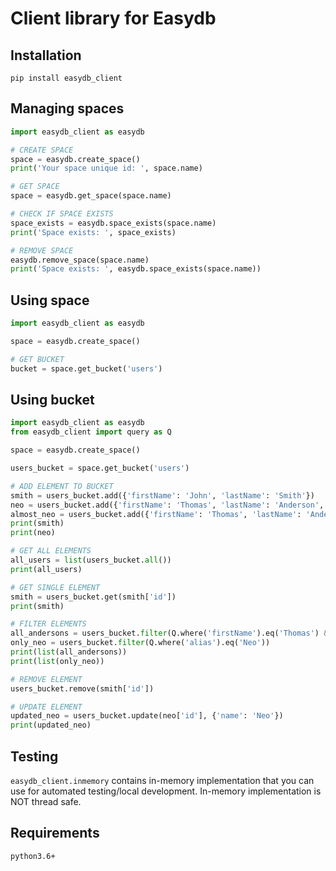 # Client library for Easydb
## Installation
`pip install easydb_client`

## Managing spaces
```python
import easydb_client as easydb

# CREATE SPACE
space = easydb.create_space()
print('Your space unique id: ', space.name)

# GET SPACE
space = easydb.get_space(space.name)

# CHECK IF SPACE EXISTS
space_exists = easydb.space_exists(space.name)
print('Space exists: ', space_exists)

# REMOVE SPACE
easydb.remove_space(space.name)
print('Space exists: ', easydb.space_exists(space.name))
```

## Using space
```python
import easydb_client as easydb

space = easydb.create_space()

# GET BUCKET
bucket = space.get_bucket('users')
```

## Using bucket
```python
import easydb_client as easydb
from easydb_client import query as Q

space = easydb.create_space()

users_bucket = space.get_bucket('users')

# ADD ELEMENT TO BUCKET
smith = users_bucket.add({'firstName': 'John', 'lastName': 'Smith'})
neo = users_bucket.add({'firstName': 'Thomas', 'lastName': 'Anderson', 'alias': 'Neo'})
almost_neo = users_bucket.add({'firstName': 'Thomas', 'lastName': 'Anderson', 'alias': 'NotNeo'})
print(smith)
print(neo)

# GET ALL ELEMENTS
all_users = list(users_bucket.all())
print(all_users)

# GET SINGLE ELEMENT
smith = users_bucket.get(smith['id'])
print(smith)

# FILTER ELEMENTS
all_andersons = users_bucket.filter(Q.where('firstName').eq('Thomas') & Q.where('lastName').eq('Anderson'))
only_neo = users_bucket.filter(Q.where('alias').eq('Neo'))
print(list(all_andersons))
print(list(only_neo))

# REMOVE ELEMENT
users_bucket.remove(smith['id'])

# UPDATE ELEMENT
updated_neo = users_bucket.update(neo['id'], {'name': 'Neo'})
print(updated_neo)
```

## Testing
`easydb_client.inmemory` contains in-memory implementation that you can use for automated testing/local development. In-memory implementation is NOT thread safe.

## Requirements
`python3.6+`